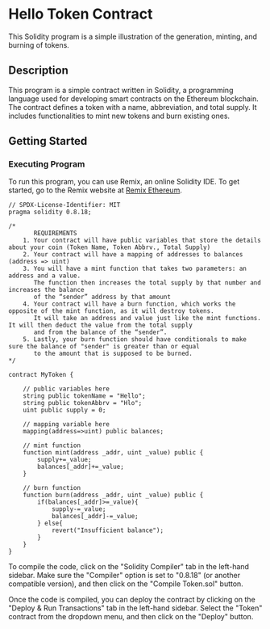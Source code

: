 # Hello Token Contract

This Solidity program is a simple illustration of the generation, minting, and burning of tokens.

## Description

This program is a simple contract written in Solidity, a programming language used for developing smart contracts on the Ethereum blockchain. The contract defines a token with a name, abbreviation, and total supply. It includes functionalities to mint new tokens and burn existing ones.

## Getting Started

### Executing Program

To run this program, you can use Remix, an online Solidity IDE. To get started, go to the Remix website at [Remix Ethereum](https://remix.ethereum.org/).

```solidity
// SPDX-License-Identifier: MIT
pragma solidity 0.8.18;

/*
       REQUIREMENTS
    1. Your contract will have public variables that store the details about your coin (Token Name, Token Abbrv., Total Supply)
    2. Your contract will have a mapping of addresses to balances (address => uint)
    3. You will have a mint function that takes two parameters: an address and a value. 
       The function then increases the total supply by that number and increases the balance 
       of the “sender” address by that amount
    4. Your contract will have a burn function, which works the opposite of the mint function, as it will destroy tokens. 
       It will take an address and value just like the mint functions. It will then deduct the value from the total supply 
       and from the balance of the “sender”.
    5. Lastly, your burn function should have conditionals to make sure the balance of "sender" is greater than or equal 
       to the amount that is supposed to be burned.
*/

contract MyToken {
  
    // public variables here
    string public tokenName = "Hello";
    string public tokenAbbrv = "Hlo";
    uint public supply = 0;

    // mapping variable here
    mapping(address=>uint) public balances;

    // mint function
    function mint(address _addr, uint _value) public {
        supply+=_value;
        balances[_addr]+=_value;
    }

    // burn function
    function burn(address _addr, uint _value) public {
        if(balances[_addr]>=_value){
            supply-=_value;
            balances[_addr]-=_value;
        } else{
            revert("Insufficient balance");
        }
    }
}
```
To compile the code, click on the "Solidity Compiler" tab in the left-hand sidebar. Make sure the "Compiler" option is set to "0.8.18" (or another compatible version), and then click on the "Compile Token.sol" button.

Once the code is compiled, you can deploy the contract by clicking on the "Deploy & Run Transactions" tab in the left-hand sidebar. Select the "Token" contract from the dropdown menu, and then click on the "Deploy" button.
